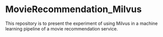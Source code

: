 # MovieRecommendation_Milvus
This repository is to present the experiment of using Milvus in a machine learning pipeline of a movie recommendation service.
